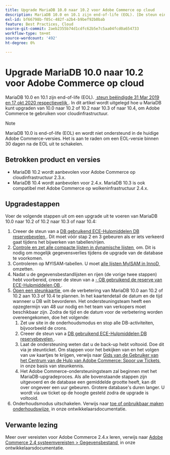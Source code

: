 ```yaml
---
title: Upgrade MariaDB 10.0 naar 10.2 voor Adobe Commerce op cloud
description: MariaDB 10.0 en 10.1 zijn end-of-life (EOL). [De steun eindigde respectievelijk 31 maart 2019 en 17 oktober 2020](https://endoflife.date/mariadb). In dit artikel wordt uitgelegd hoe u MariaDB kunt upgraden van 10.0 naar 10.2 of 10.2 naar 10.3 of naar 10.4, om Adobe Commerce te gebruiken voor cloudinfrastructuur.
exl-id: bf66798b-f05c-482f-a2b4-b9bef92b0bab
feature: Best Practices, Cloud
source-git-commit: 2aeb2355b74d1cdfc62b5e7c5aa04fcd0a654733
workflow-type: tm+mt
source-wordcount: '492'
ht-degree: 0%

---
```


# Upgrade MariaDB 10.0 naar 10.2 voor Adobe Commerce op cloud

MariaDB 10.0 en 10.1 zijn end-of-life (EOL). [&#x200B; steun beëindigde 31 Mar 2019 en 17 okt 2020 respectievelijk &#x200B;](https://endoflife.date/mariadb). In dit artikel wordt uitgelegd hoe u MariaDB kunt upgraden van 10.0 naar 10.2 of 10.2 naar 10.3 of naar 10.4, om Adobe Commerce te gebruiken voor cloudinfrastructuur.

>[!NOTE]
>
>MariaDB 10.0 is end-of-life (EOL) en wordt niet ondersteund in de huidige Adobe Commerce-versies. Het is aan te raden om een EOL-versie binnen 30 dagen na de EOL uit te schakelen.

## Betrokken product en versies

* MariaDB 10.2 wordt aanbevolen voor Adobe Commerce op cloudinfrastructuur 2.3.x.
* MariaDB 10.4 wordt aanbevolen voor 2.4.x. MariaDB 10.3 is ook compatibel met Adobe Commerce op wolkeninfrastructuur 2.4.x.

## Upgradestappen

Voer de volgende stappen uit om een upgrade uit te voeren van MariaDB 10.0 naar 10.2 of 10.2 naar 10.3 of naar 10.4:

1. Creeer de steun van a [&#x200B; DB gebruikend ECE-Hulpmiddelen DB reservebevelen &#x200B;](https://experienceleague.adobe.com/nl/docs/commerce-cloud-service/user-guide/develop/storage/snapshots). Dit moet vóór stap 2 en 3 gebeuren als er iets verkeerd gaat tijdens het bijwerken van tabellen/rijen.
1. [&#x200B; Controle en zet alle compacte lijsten in dynamische lijsten &#x200B;](https://experienceleague.adobe.com/docs/commerce-operations/implementation-playbook/best-practices/maintenance/commerce-235-upgrade-prerequisites-mariadb.html?lang=nl-NL) om. Dit is nodig om mogelijk gegevensverlies tijdens de upgrade van de database te voorkomen.
1. Controleren op MYISAM-tabellen. U moet [&#x200B; alle lijsten MyISAM in InnoD &#x200B;](https://experienceleague.adobe.com/docs/commerce-operations/implementation-playbook/best-practices/planning/database-on-cloud.html?lang=nl-NL) omzetten.
1. Nadat u de gegevensbestandlijsten en rijen (de vorige twee stappen) hebt voorbereid, creeer de steun van a [- OB gebruikend de reserve van ECE-Hulpmiddelen OB &#x200B;](https://experienceleague.adobe.com/nl/docs/commerce-cloud-service/user-guide/develop/storage/snapshots).
1. [&#x200B; Open een steunkaartje &#x200B;](/help/help-center-guide/help-center/magento-help-center-user-guide.md#submit-ticket) om de verbetering van MariaDB 10.0 aan 10.2 of 10.2 aan 10.3 of 10.4 te plannen. In het kaartendetail de datum en de tijd wanneer u DB wilt bevorderen. Het ondersteuningsteam heeft een opzegtermijn van 48 uur nodig en het team van verkopers moet beschikbaar zijn. Zodra de tijd en de datum voor de verbetering worden overeengekomen, doe het volgende:
   1. Zet uw site in de onderhoudsmodus en stop alle DB-activiteiten, bijvoorbeeld de crons.
   1. Creeer de steun van a [&#x200B; DB gebruikend ECE-Hulpmiddelen DB reservebevelen &#x200B;](https://experienceleague.adobe.com/nl/docs/commerce-cloud-service/user-guide/develop/storage/snapshots).
   1. Laat de ondersteuning weten dat u de back-up hebt voltooid. Doe dit via je steunticket. Om stappen voor het bekijken van en het volgen van uw kaartjes te krijgen, verwijs naar [&#x200B; Gids van de Gebruiker van het Centrum van de Hulp van Adobe Commerce: Spoor uw Tickets &#x200B;](/help/help-center-guide/help-center/magento-help-center-user-guide.md#track-tickets) in onze basis van steunkennis.
   1. Het Adobe Commerce-ondersteuningsteam zal beginnen met het MariaDB-upgradeproces. Als alle bovenstaande stappen zijn uitgevoerd en de database een gemiddelde grootte heeft, kan dit over ongeveer een uur gebeuren. Grotere database&#39;s duren langer. U wordt via uw ticket op de hoogte gesteld zodra de upgrade is voltooid.
1. Onderhoudsmodus uitschakelen. Verwijs naar [&#x200B; toe of onbruikbaar maken onderhoudswijze &#x200B;](https://experienceleague.adobe.com/nl/docs/commerce-operations/installation-guide/tutorials/maintenance-mode) in onze ontwikkelaarsdocumentatie.

## Verwante lezing

Meer over vereisten voor Adobe Commerce 2.4.x leren, verwijs naar [&#x200B; Adobe Commerce 2.4 systeemvereisten > Gegevensbestand &#x200B;](https://experienceleague.adobe.com/nl/docs/commerce-operations/installation-guide/system-requirements#database) in onze ontwikkelaarsdocumentatie.
